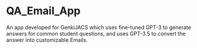 # QA_Email_App
An app developed for GenkiJACS which uses fine-tuned GPT-3 to generate answers for common student questions, and uses GPT-3.5 to convert the answer into customizable Emails.
